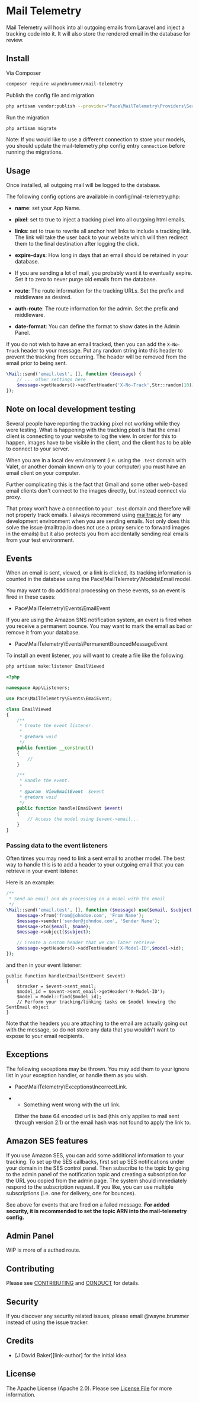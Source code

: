 # Mail Telemetry

Mail Telemetry will hook into all outgoing emails from Laravel and inject a tracking code into it.
It will also store the rendered email in the database for review.

## Install

Via Composer

```bash
composer require waynebrummer/mail-telemetry
```

Publish the config file and migration

```bash
php artisan vendor:publish --provider="Pace\MailTelemetry\Providers\ServiceProvider"
```

Run the migration

```bash
php artisan migrate
```

Note: If you would like to use a different connection to store your models,
you should update the mail-telemetry.php config entry `connection` before running the migrations.

## Usage

Once installed, all outgoing mail will be logged to the database.

The following config options are available in config/mail-telemetry.php:

- **name**: set your App Name.

- **pixel**: set to true to inject a tracking pixel into all outgoing html emails.
  
- **links**: set to true to rewrite all anchor href links to include a tracking link.
  The link will take the user back to your website which will then redirect them to the final destination after logging the click.

- **expire-days**: How long in days that an email should be retained in your database.
- If you are sending a lot of mail, you probably want it to eventually expire. Set it to zero to never purge old emails from the database.

- **route**: The route information for the tracking URLs. Set the prefix and middleware as desired.

- **auth-route**: The route information for the admin. Set the prefix and middleware.
  
- **date-format**: You can define the format to show dates in the Admin Panel.

If you do not wish to have an email tracked, then you can add the `X-No-Track` header to your message.
Put any random string into this header to prevent the tracking from occurring. 
The header will be removed from the email prior to being sent.

```php
\Mail::send('email.test', [], function ($message) {
    // ... other settings here
    $message->getHeaders()->addTextHeader('X-No-Track',Str::random(10));
});
```

## Note on local development testing

Several people have reporting the tracking pixel not working while they were testing.
What is happening with the tracking pixel is that the email client is connecting to your
website to log the view. In order for this to happen, images have to be visible in the client,
and the client has to be able to connect to your server.

When you are in a local dev environment (i.e. using the `.test` domain with Valet,
or another domain known only to your computer) you must have an email client on your computer.

Further complicating this is the fact that Gmail and some other web-based email
clients don't connect to the images directly, but instead connect via proxy.

That proxy won't have a connection to your `.test` domain and therefore will not properly track emails.
I always recommend using [mailtrap.io](https://mailtrap.io) for any development environment when you are sending emails.
Not only does this solve the issue (mailtrap.io does not use a proxy service to forward images in the emails) 
but it also protects you from accidentally sending real emails from your test environment.

## Events

When an email is sent, viewed, or a link is clicked, its tracking information is counted in the database using the Pace\MailTelemetry\Models\Email model.

You may want to do additional processing on these events, so an event is fired in these cases:

- Pace\MailTelemetry\Events\EmailEvent

If you are using the Amazon SNS notification system, an event is fired when you receive a permanent bounce. You may want to mark the email as bad or remove it from your database.

- Pace\MailTelemetry\Events\PermanentBouncedMessageEvent

To install an event listener, you will want to create a file like the following:

```bash
php artisan make:listener EmailViewed
```

```php
<?php

namespace App\Listeners;

use Pace\MailTelemetry\Events\EmaiEvent;

class EmailViewed
{
    /**
     * Create the event listener.
     *
     * @return void
     */
    public function __construct()
    {
        //
    }

    /**
     * Handle the event.
     *
     * @param  ViewEmailEvent  $event
     * @return void
     */
    public function handle(EmaiEvent $event)
    {
        // Access the model using $event->email...
    }
}
```

### Passing data to the event listeners

Often times you may need to link a sent email to another model.
The best way to handle this is to add a header to your outgoing email that you can retrieve in your event listener.

Here is an example:

```php
/**
 * Send an email and do processing on a model with the email
 */
\Mail::send('email.test', [], function ($message) use($email, $subject, $name, $model) {
    $message->from('from@johndoe.com', 'From Name');
    $message->sender('sender@johndoe.com', 'Sender Name');
    $message->to($email, $name);
    $message->subject($subject);

    // Create a custom header that we can later retrieve
    $message->getHeaders()->addTextHeader('X-Model-ID',$model->id);
});
```

and then in your event listener:

```
public function handle(EmailSentEvent $event)
{
    $tracker = $event->sent_email;
    $model_id = $event->sent_email->getHeader('X-Model-ID');
    $model = Model::find($model_id);
    // Perform your tracking/linking tasks on $model knowing the SentEmail object
}
```

Note that the headers you are attaching to the email are actually going out with the message, 
so do not store any data that you wouldn't want to expose to your email recipients.

## Exceptions

The following exceptions may be thrown. You may add them to your ignore list in your exception handler, or handle them as you wish.

- Pace\MailTelemetry\Exceptions\IncorrectLink.
- - Something went wrong with the url link.
  
  Either the base 64 encoded url is bad (this only applies to mail sent through version 2.1) or the email hash was not found to apply the link to.

## Amazon SES features

If you use Amazon SES, you can add some additional information to your tracking.
To set up the SES callbacks, first set up SES notifications under your domain in the SES control panel.
Then subscribe to the topic by going to the admin panel of the notification
topic and creating a subscription for the URL you copied from the admin page.
The system should immediately respond to the subscription request. If you like,
you can use multiple subscriptions (i.e. one for delivery, one for bounces). 

See above for events that are fired on a failed message. 
**For added security, it is recommended to set the topic ARN into the mail-telemetry config.**

## Admin Panel

WIP
is more of a authed route.

## Contributing

Please see [CONTRIBUTING](CONTRIBUTING.md) and [CONDUCT](CONDUCT.md) for details.

## Security

If you discover any security related issues, please email @wayne.brummer instead of using the issue tracker.

## Credits

- [J David Baker][link-author] for the initial idea.

## License

The Apache License (Apache 2.0). Please see [License File](LICENSE.md) for more information.
